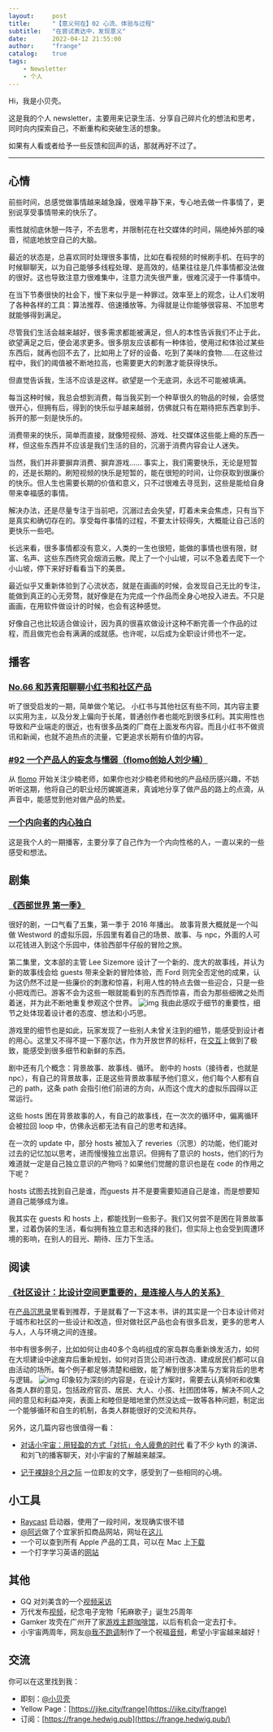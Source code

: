 ```yaml
---
layout:     post
title:      "【意义何在】02 心流、体验与过程"
subtitle:   "在尝试表达中，发现意义"
date:       2022-04-12 21:55:00
author:     "frange"
catalog:    true
tags:
    - Newsletter
    - 个人
---
```


Hi，我是小贝壳。

这是我的个人 newsletter，主要用来记录生活、分享自己碎片化的想法和思考，同时向内探索自己，不断重构和突破生活的想象。

如果有人看或者给予一些反馈和回声的话，那就再好不过了。

---


## 心情

前些时间，总感觉做事情越来越急躁，很难平静下来，专心地去做一件事情了，更别说享受事情带来的快乐了。

索性就彻底休憩一阵子，不去思考，并限制花在社交媒体的时间，隔绝掉外部的噪音，彻底地放空自己的大脑。

最近的状态是，总喜欢同时处理很多事情，比如在看视频的时候刷手机、在码字的时候聊聊天，以为自己能够多线程处理、是高效的，结果往往是几件事情都没法做的很好。这也导致注意力很难集中，注意力流失很严重，很难沉浸于一件事情中。

在当下节奏很快的社会下，慢下来似乎是一种罪过。效率至上的观念，让人们发明了各种各样的工具：算法推荐、倍速播放等。为得就是让你能够很容易、不加思考就能够得到满足。

尽管我们生活会越来越好，很多需求都能被满足，但人的本性告诉我们不止于此，欲望满足之后，便会渴求更多。很多朋友应该都有一种体验，使用过和体验过某些东西后，就再也回不去了，比如用上了好的设备、吃到了美味的食物……在这些过程中，我们的阈值被不断地拉高，也需要更大的刺激才能获得快乐。

但直觉告诉我，生活不应该是这样。欲望是一个无底洞，永远不可能被填满。

每当这种时候，我总会想到消费，每当我买到一个种草很久的物品的时候，会感觉很开心，但拥有后，得到的快乐似乎越来越弱，仿佛就只有在期待把东西拿到手、拆开的那一刻是快乐的。

消费带来的快乐，简单而直接，就像短视频、游戏、社交媒体这些能上瘾的东西一样，但这些东西并不应该是我们生活的目的，沉溺于消费内容会让人迷失。

当然，我们并非要摒弃消费、摒弃游戏……
事实上，我们需要快乐，无论是短暂的，还是长期的。刷短视频的快乐是短暂的，能在很短的时间，让你获取到很廉价的快乐。但人生也需要长期的价值和意义，只不过很难去寻觅到，这些是能给自身带来幸福感的事情。

解决办法，还是尽量专注于当前吧，沉溺过去会失望，盯着未来会焦虑，只有当下是真实和确切存在的。享受每件事情的过程，不要太计较得失，大概能让自己活的更快乐一些吧。

长远来看，很多事情都没有意义，人类的一生也很短，能做的事情也很有限，财富、名声、这些东西终究会烟消云散。爬上了一个小山坡，可以不急着去爬下一个小山坡，停下来好好看看当下的美景。

最近似乎又重新体验到了心流状态，就是在画画的时候，会发现自己无比的专注，能做到真正的心无旁骛，就好像是在为完成一个作品而全身心地投入进去。不只是画画，在用软件做设计的时候，也会有这种感觉。

好像自己也比较适合做设计，因为真的很喜欢做设计这种不断完善一个作品的过程，而且做完也会有满满的成就感。也许呢，以后成为全职设计师也不一定。



## 播客

### [No.66 和苏青阳聊聊小红书和社区产品](https://www.xiaoyuzhoufm.com/episode/62277defe1378f3cc49d8f9e?s=eyJ1IjogIjVmODNjM2EyZTBmNWU3MjNiYjY2OTM1MCJ9)

听了很受启发的一期，简单做个笔记。
小红书与其他社区有些不同，其内容主要以实用为主，以及分发上偏向于长尾，普通创作者也能吃到很多红利。其实用性也导致和产业端走的很近，也有很多品类的厂商在上面发布内容。而且小红书不做资讯和新闻，也就不追热点的流量，它更追求长期有价值的内容。

### [#92 一个产品人的妄念与懦弱（flomo创始人刘少楠）](https://www.xiaoyuzhoufm.com/episode/617f781f82dbcd91978df9da?s=eyJ1IjogIjVmODNjM2EyZTBmNWU3MjNiYjY2OTM1MCJ9)

从 [flomo](https://flomoapp.com/register2/?MTM5MDA) 开始关注少楠老师，如果你也对少楠老师和他的产品经历感兴趣，不妨听听这期，他将自己的职业经历娓娓道来，真诚地分享了做产品的路上的点滴，从声音中，能感觉到他对做产品的热爱。

### [一个内向者的内心独白](https://www.xiaoyuzhoufm.com/episode/62557cf8042a792063f145a9?s=eyJ1IjogIjVmODNjM2EyZTBmNWU3MjNiYjY2OTM1MCJ9)

这是我个人的一期播客，主要分享了自己作为一个内向性格的人，一直以来的一些感受和想法。



## 剧集

### [《西部世界 第一季》](https://movie.douban.com/subject/2338055/)

很好的剧，一口气看了五集，第一季于 2016 年播出。
故事背景大概就是一个叫做 Westword 的虚拟乐园，乐园里有着自己的场景、故事、与 npc，外面的人可以花钱进入到这个乐园中，体验西部牛仔般的冒险之旅。

第二集里，文本部的主管 Lee Sizemore 设计了一个新的、庞大的故事线，并认为新的故事线会给 guests 带来全新的冒险体验，而 Ford 则完全否定他的成果，认为这仍然不过是一些廉价的刺激和惊喜，利用人性的特点去做一些迎合，只是一些小把戏而已。游客不会为这些一眼就能看到的东西而惊喜，而会为那些细微之处而着迷，并为此不断地重复参观这个世界。
![img](https://www.notion.so/image/https%3A%2F%2Fs3-us-west-2.amazonaws.com%2Fsecure.notion-static.com%2F1c7d031a-b728-4454-b4c5-308e9a520d3c%2FUntitled.png?table=block&id=16aa41a1-1df9-44d0-b4d1-52304176c0b7&spaceId=b2af5c36-441c-4683-b3dc-35d15e81c5e3&width=2000&userId=d3700d55-29a4-4f74-8317-3c3dc79510a7&cache=v2)
我由此感叹于细节的重要性，细节之处体现着设计者的态度、想法和小巧思。

游戏里的细节也是如此，玩家发现了一些别人未曾关注到的细节，能感受到设计者的用心。这里又不得不提一下塞尔达，作为开放世界的标杆，在[交互](https://www.bilibili.com/video/BV1bX4y1K7WY)上做到了极致，能感受到很多细节和新鲜的东西。

剧中还有几个概念：背景故事、故事线、循环。
剧中的 hosts（接待者，也就是npc），有自己的背景故事，正是这些背景故事赋予他们意义，他们每个人都有自己的 path，这条 path 会指引他们前进的方向，从而这个庞大的虚拟乐园得以正常运行。

这些 hosts 困在背景故事的人，有自己的故事线，在一次次的循环中，偏离循环会被拉回 loop 中，仿佛永远都无法有自己的思考和选择。

在一次的 update 中，部分 hosts 被加入了 reveries（沉思）的功能，他们能对过去的记忆加以思考，进而慢慢独立出意识。但拥有了意识的 hosts，他们的行为难道就一定是自己独立意识的产物吗？如果他们觉醒的意识也是在 code 的作用之下呢？

hosts 试图去找到自己是谁，而guests 并不是要需要知道自己是谁，而是想要知道自己能够成为谁。

我其实在 guests 和 hosts 上，都能找到一些影子。我们又何尝不是困在背景故事里，过着伪装的生活，看似拥有独立意志和选择的我们，但实际上也会受到周遭环境的影响，在别人的目光、期待、压力下生活。



## 阅读

### [《社区设计：比设计空间更重要的，是连接人与人的关系》](https://book.douban.com/subject/30393925/)

在[产品沉思录](https://www.notion.so/0740612fc54b4b93919bd7213a945c27)里看到推荐，于是就看了一下这本书，讲的其实是一个日本设计师对于城市和社区的一些设计和改造，但对做社区产品也会有很多启发，更多的思考人与人，人与环境之间的连接。

书中有很多例子，比如如何让由40多个岛屿组成的家岛群岛重新焕发活力，如何在大坝建设中途废弃后重新规划，如何对百货公司进行改造、建成居民们都可以自由活动的场所。每个例子都足够清楚和细致，能了解到很多决策与方案背后的思考与逻辑。
![img](https://www.notion.so/image/https%3A%2F%2Fs3-us-west-2.amazonaws.com%2Fsecure.notion-static.com%2F599f1fa0-06bd-434d-8ff0-33e0c874cee7%2FE50E0A97-BA57-4202-913E-0D89DF16F1D8_1_105_c.jpeg?table=block&id=536844bd-c4c5-4fda-989a-68f37911b6ca&spaceId=b2af5c36-441c-4683-b3dc-35d15e81c5e3&width=2000&userId=d3700d55-29a4-4f74-8317-3c3dc79510a7&cache=v2)
印象较为深刻的内容是，在设计方案时，需要去认真倾听和收集各类人群的意见，包括政府官员、居民、大人、小孩、社团团体等，解决不同人之间的意见和利益冲突，表面上和睦但是暗地里仍然没达成一致等各种问题，制定出一个能够循环和自生的机制，各类人群能很好的交流和共存。

另外，这几篇内容也很值得一看：

- [对话小宇宙：用轻盈的方式「对抗」令人疲惫的时代](https://mp.weixin.qq.com/s/cNL0rpHD08jx2-6ED80iTQ)
  看了不少 kyth 的演讲、和刘飞的播客聊天，对小宇宙的了解越来越深。
  
- [记于裸辞8个月之际](https://mp.weixin.qq.com/s/6Jj6--8NDVI4qNLmeV5sgA)
  一位即友的文字，感受到了一些相同的心境。



## 小工具

- [Raycast](https://www.raycast.com/) 启动器，使用了一段时间，发现确实很不错
- [@阿远](https://mp.weixin.qq.com/s/38Z3uGi7DPoukbidqsSxXQ)做了个宜家折扣商品网站，网址在[这儿](https://ikea-lp.netlify.app/)
- 一个可以查到所有 Apple 产品的工具，可以在 Mac 上[下载](https://apps.apple.com/cn/app/mactracker/id430255202?mt=12)
- 一个打字学习英语的[网站](https://qwerty.kaiyi.cool/)



## 其他

- GQ 对刘美含的一个[视频采访](https://www.bilibili.com/bangumi/play/ep477609)
- 万代发布[视频](https://www.bilibili.com/video/BV1CS4y1m7YB)，纪念电子宠物「拓麻歌子」诞生25周年
- Gamker 攻壳在广州开了家[游戏主题咖啡馆](https://www.bilibili.com/video/BV1FZ4y1U7oM)，以后有机会一定去打卡。
- 小宇宙两周年，网友[@我不跑调](https://okjk.co/KFAaVk)制作了一个祝福[音频](https://hbd2xyz.podtown.xyz/)，希望小宇宙越来越好！



## 交流

你可以在这里找到我：

- 即刻：[@小贝壳](https://okjk.co/Erlt9g)
- Yellow Page：[https://jike.city/frange](https://jike.city/frange)
- 订阅：[https://frange.hedwig.pub](https://frange.hedwig.pub/)
